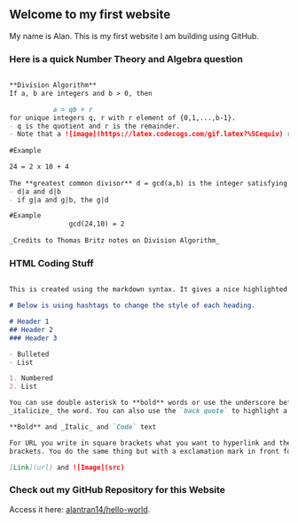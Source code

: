 ## Welcome to my first website

My name is Alan. This is my first website I am building using GitHub.

### Here is a quick Number Theory and Algebra question

```markdown

**Division Algorithm**
If a, b are integers and b > 0, then 

           a = qb + r
for unique integers q, r with r element of {0,1,...,b-1}.
- q is the quotient and r is the remainder.
- Note that a ![image](https://latex.codecogs.com/gif.latex?%5Cequiv) r (mod b).
           
#Example

24 = 2 x 10 + 4
          
The **greatest common divisor** d = gcd(a,b) is the integer satisfying
- d|a and d|b            
- if g|a and g|b, the g|d

#Example
               gcd(24,10) = 2
               
_Credits to Thomas Britz notes on Division Algorithm_
```                

### HTML Coding Stuff

```markdown

This is created using the markdown syntax. It gives a nice highlighted box to write in.

# Below is using hashtags to change the style of each heading.

# Header 1
## Header 2
### Header 3

- Bulleted
- List

1. Numbered
2. List

You can use double asterisk to **bold** words or use the underscore before and after for 
_italicize_ the word. You can also use the `back quote` to highlight a text in red.

**Bold** and _Italic_ and `Code` text

For URL you write in square brackets what you want to hyperlink and the url in parentheses/round 
brackets. You do the same thing but with a exclamation mark in front for images.

[Link](url) and ![Image](src)
```

### Check out my GitHub Repository for this Website

Access it here: [alantran14/hello-world](https://github.com/alantran14/hello-world).
